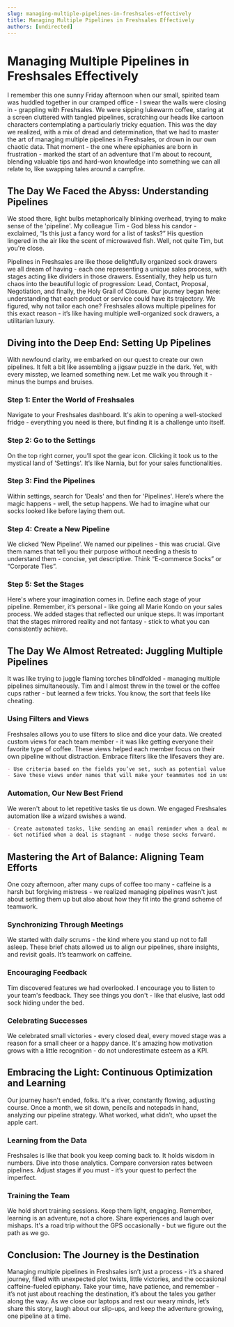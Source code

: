 ```yaml
---
slug: managing-multiple-pipelines-in-freshsales-effectively
title: Managing Multiple Pipelines in Freshsales Effectively
authors: [undirected]
---
```



# Managing Multiple Pipelines in Freshsales Effectively

I remember this one sunny Friday afternoon when our small, spirited team was huddled together in our cramped office - I swear the walls were closing in - grappling with Freshsales. We were sipping lukewarm coffee, staring at a screen cluttered with tangled pipelines, scratching our heads like cartoon characters contemplating a particularly tricky equation. This was the day we realized, with a mix of dread and determination, that we had to master the art of managing multiple pipelines in Freshsales, or drown in our own chaotic data. That moment - the one where epiphanies are born in frustration - marked the start of an adventure that I'm about to recount, blending valuable tips and hard-won knowledge into something we can all relate to, like swapping tales around a campfire.

## The Day We Faced the Abyss: Understanding Pipelines

We stood there, light bulbs metaphorically blinking overhead, trying to make sense of the 'pipeline'. My colleague Tim - God bless his candor - exclaimed, “Is this just a fancy word for a list of tasks?” His question lingered in the air like the scent of microwaved fish. Well, not quite Tim, but you're close.

Pipelines in Freshsales are like those delightfully organized sock drawers we all dream of having - each one representing a unique sales process, with stages acting like dividers in those drawers. Essentially, they help us turn chaos into the beautiful logic of progression: Lead, Contact, Proposal, Negotiation, and finally, the Holy Grail of Closure. Our journey began here: understanding that each product or service could have its trajectory. We figured, why not tailor each one? Freshsales allows multiple pipelines for this exact reason - it’s like having multiple well-organized sock drawers, a utilitarian luxury.

## Diving into the Deep End: Setting Up Pipelines

With newfound clarity, we embarked on our quest to create our own pipelines. It felt a bit like assembling a jigsaw puzzle in the dark. Yet, with every misstep, we learned something new. Let me walk you through it - minus the bumps and bruises.

### Step 1: Enter the World of Freshsales

Navigate to your Freshsales dashboard. It's akin to opening a well-stocked fridge - everything you need is there, but finding it is a challenge unto itself.

### Step 2: Go to the Settings

On the top right corner, you’ll spot the gear icon. Clicking it took us to the mystical land of 'Settings'. It’s like Narnia, but for your sales functionalities.

### Step 3: Find the Pipelines

Within settings, search for 'Deals' and then for 'Pipelines'. Here’s where the magic happens - well, the setup happens. We had to imagine what our socks looked like before laying them out.

### Step 4: Create a New Pipeline

We clicked ‘New Pipeline’. We named our pipelines - this was crucial. Give them names that tell you their purpose without needing a thesis to understand them - concise, yet descriptive. Think “E-commerce Socks” or “Corporate Ties”.

### Step 5: Set the Stages

Here's where your imagination comes in. Define each stage of your pipeline. Remember, it’s personal - like going all Marie Kondo on your sales process. We added stages that reflected our unique steps. It was important that the stages mirrored reality and not fantasy - stick to what you can consistently achieve.

## The Day We Almost Retreated: Juggling Multiple Pipelines

It was like trying to juggle flaming torches blindfolded - managing multiple pipelines simultaneously. Tim and I almost threw in the towel or the coffee cups rather - but learned a few tricks. You know, the sort that feels like cheating.

### Using Filters and Views

Freshsales allows you to use filters to slice and dice your data. We created custom views for each team member - it was like getting everyone their favorite type of coffee. These views helped each member focus on their own pipeline without distraction. Embrace filters like the lifesavers they are.

```markdown
- Use criteria based on the fields you’ve set, such as potential value or closing date.
- Save these views under names that will make your teammates nod in understanding - "My Hot Prospects" or "Tim's Near Closure Deals."
```

### Automation, Our New Best Friend

We weren't about to let repetitive tasks tie us down. We engaged Freshsales automation like a wizard swishes a wand. 

```markdown
- Create automated tasks, like sending an email reminder when a deal moves to a new stage.
- Get notified when a deal is stagnant - nudge those socks forward.
```

## Mastering the Art of Balance: Aligning Team Efforts

One cozy afternoon, after many cups of coffee too many - caffeine is a harsh but forgiving mistress - we realized managing pipelines wasn't just about setting them up but also about how they fit into the grand scheme of teamwork.

### Synchronizing Through Meetings

We started with daily scrums - the kind where you stand up not to fall asleep. These brief chats allowed us to align our pipelines, share insights, and revisit goals. It’s teamwork on caffeine.

### Encouraging Feedback

Tim discovered features we had overlooked. I encourage you to listen to your team's feedback. They see things you don't - like that elusive, last odd sock hiding under the bed.

### Celebrating Successes

We celebrated small victories - every closed deal, every moved stage was a reason for a small cheer or a happy dance. It's amazing how motivation grows with a little recognition - do not underestimate esteem as a KPI.

## Embracing the Light: Continuous Optimization and Learning

Our journey hasn't ended, folks. It's a river, constantly flowing, adjusting course. Once a month, we sit down, pencils and notepads in hand, analyzing our pipeline strategy. What worked, what didn’t, who upset the apple cart.

### Learning from the Data

Freshsales is like that book you keep coming back to. It holds wisdom in numbers. Dive into those analytics. Compare conversion rates between pipelines. Adjust stages if you must - it’s your quest to perfect the imperfect.

### Training the Team

We hold short training sessions. Keep them light, engaging. Remember, learning is an adventure, not a chore. Share experiences and laugh over mishaps. It's a road trip without the GPS occasionally - but we figure out the path as we go.

## Conclusion: The Journey is the Destination

Managing multiple pipelines in Freshsales isn’t just a process - it’s a shared journey, filled with unexpected plot twists, little victories, and the occasional caffeine-fueled epiphany. Take your time, have patience, and remember - it’s not just about reaching the destination, it’s about the tales you gather along the way. As we close our laptops and rest our weary minds, let’s share this story, laugh about our slip-ups, and keep the adventure growing, one pipeline at a time.
